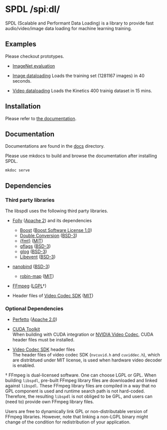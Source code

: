 # SPDL /spiːdl/

SPDL (Scalable and Performant Data Loading) is a library to provide fast
audio/video/image data loading for machine learning training.

## Examples

Please checkout prototypes.

- [ImageNet evaluation](./src/prototypes/imagenet_classification.py)

- [Image dataloading](./src/prototypes/image_dataloading.py)
Loads the training set (1281167 images) in 40 seconds.

- [Video dataloading](./src/prototypes/video_dataloading.py)
Loads the Kinetics 400 trainig dataset in 15 mins.

## Installation

Please refer to [the documentation](./docs/installation.md).

## Documentation

Documentations are found in the [docs](./docs) directory.

Please use mkdocs to build and browse the documentation after installing SPDL.

```
mkdoc serve
```

## Dependencies

### Third party libraries

The libspdl uses the following third party libraries.

* [Folly](https://github.com/facebook/folly) ([Apache 2](https://github.com/facebook/folly/blob/main/LICENSE)) and its dependencies
   * [Boost](https://github.com/boostorg/boost/) ([Boost Software License 1.0](https://github.com/boostorg/boost/blob/boost-1.84.0/LICENSE_1_0.txt))
   * [Double Conversion](https://github.com/google/double-conversion) ([BSD-3](https://github.com/google/double-conversion/blob/v3.3.0/LICENSE))
   * [{fmt}](https://github.com/fmtlib/fmt) ([MIT](https://github.com/fmtlib/fmt/blob/10.1.1/LICENSE.rst))
   * [gflags](https://github.com/gflags/gflags) ([BSD-3](https://github.com/gflags/gflags/blob/v2.2.0/COPYING.txt))
   * [glog](https://github.com/google/glog) ([BSD-3](https://github.com/google/glog/blob/v0.5.0/COPYING))
   * [Libevent](https://github.com/libevent/libevent) ([BSD-3](https://github.com/mthrok/libevent/blob/release-2.1.12-stable-patch/LICENSE))

* [nanobind](https://github.com/wjakob/nanobind) ([BSD-3](https://github.com/wjakob/nanobind/blob/v1.9.0/LICENSE))
   * [robin-map](https://github.com/Tessil/robin-map/) ([MIT](https://github.com/Tessil/robin-map/blob/v1.3.0/LICENSE))

* [FFmpeg](https://github.com/FFmpeg/FFmpeg) ([LGPL](https://github.com/FFmpeg/FFmpeg/blob/master/COPYING.LGPLv2.1)†)

* Header files of [Video Codec SDK](https://gitlab.com/nvidia/video/video-codec-sdk) ([MIT]())

### Optional Dependencies

* [Perfetto](https://perfetto.dev/docs/instrumentation/tracing-sdk) ([Apache 2.0](https://github.com/google/perfetto/blob/v41.0/LICENSE))

* [CUDA Toolkit](https://developer.nvidia.com/cuda-toolkit)    
When building with CUDA integration or [NVIDIA Video Codec](https://developer.nvidia.com/video-codec-sdk), CUDA header files must be installed.

* [Video Codec SDK](https://gitlab.com/nvidia/video/video-codec-sdk) header files    
The header files of video codec SDK (`nvcuvid.h` and `cuviddec.h`), which are distribtued under MIT license, is used when hardware video decoder is enabled.

† FFmpeg is dual-licensed software. One can choose LGPL or GPL. When building `libspdl`, pre-built FFmpeg library files are downloaded and linked against `libspdl`. These FFmpeg library files are compiled in a way that no GPL component is used and runtime search path is not hard-coded. Therefore, the resulting `libspdl` is not obliged to be GPL, and users can (need to) provide own FFmpeg library files.

Users are free to dynamically link GPL or non-distributable version of FFmpeg libraries. However, note that linking a non-LGPL binary might change of the condition for redistribution of your application.
